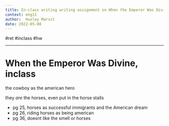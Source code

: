 ```yaml
---
title: In-class writing writing assignment on When the Emperor Was Divine
context: eng11
author:  Huxley Marvit
date: 2022-05-08
---
```


#ret
#inclass #hw 

***

# When the Emperor Was Divine, inclass
the cowboy as the american hero

they *are* the horses, even put in the horse stalls


- pg 25, horses as successful immigrants and the American dream
- pg 26, riding horses as being american
- pg 36, doesnt like the smell or horses

